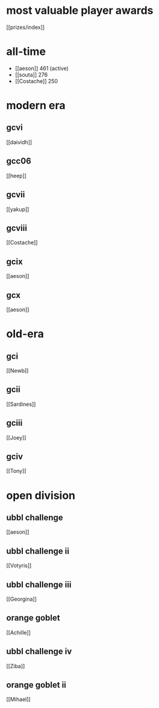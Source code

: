# most valuable player awards

[[prizes/index]]

# all-time

* [[aeson]] 461 (active)
* [[souta]] 276
* [[Costache]] 250

# modern era

## gcvi

[[daividh]]

## gcc06

[[heep]]

## gcvii

[[yakup]]

## gcviii

[[Costache]]

## gcix

[[aeson]]

## gcx

[[aeson]]

# old-era

## gci

[[Newb]]

## gcii

[[Sardines]]

## gciii

[[Joey]]

## gciv

[[Tony]]

# open division

## ubbl challenge

[[aeson]]

## ubbl challenge ii

[[Votyris]]

## ubbl challenge iii

[[Georgina]]

## orange goblet

[[Achille]]

## ubbl challenge iv

[[Ziba]]

## orange goblet ii

[[Mihael]]